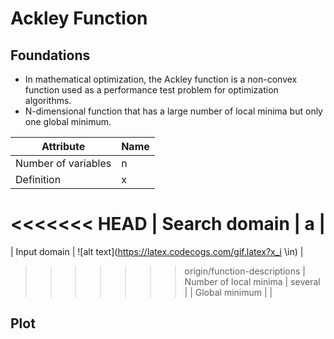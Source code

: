 # Ackley Function

## Foundations

- In mathematical optimization, the Ackley function is a non-convex function used as a performance test problem for optimization algorithms.
- N-dimensional function that has a large number of local minima but only one global minimum.

| Attribute              | Name          |
|------------------------|---------------|
| Number of variables    | n             |
| Definition             | x             |
<<<<<<< HEAD
| Search domain          | a             |
=======
| Input domain          | ![alt text](https://latex.codecogs.com/gif.latex?x_i \in)           |
>>>>>>> origin/function-descriptions
| Number of local minima | several       |
| Global minimum         |               |

## Plot
